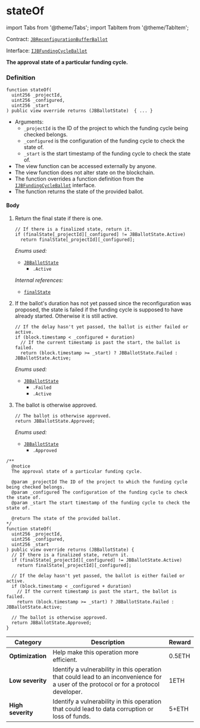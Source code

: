 # stateOf

import Tabs from '@theme/Tabs';
import TabItem from '@theme/TabItem';

Contract: [`JBReconfigurationBufferBallot`](/dev/deprecated/v2/contracts/or-ballots/jbreconfigurationbufferballot)

Interface: [`IJBFundingCycleBallot`](/dev/deprecated/v2/interfaces/ijbfundingcycleballot)

<Tabs>
<TabItem value="Step by step" label="Step by step">

**The approval state of a particular funding cycle.**

### Definition

```
function stateOf(
  uint256 _projectId,
  uint256 _configured,
  uint256 _start
) public view override returns (JBBallotState)  { ... }
```

* Arguments:
  * `_projectId` is the ID of the project to which the funding cycle being checked belongs.
  * `_configured` is the configuration of the funding cycle to check the state of.
  * `_start` is the start timestamp of the funding cycle to check the state of.
* The view function can be accessed externally by anyone.
* The view function does not alter state on the blockchain.
* The function overrides a function definition from the [`IJBFundingCycleBallot`](/dev/deprecated/v2/interfaces/ijbfundingcycleballot.md) interface.
* The function returns the state of the provided ballot.

#### Body

1.  Return the final state if there is one.

    ```
    // If there is a finalized state, return it.
    if (finalState[_projectId][_configured] != JBBallotState.Active)
      return finalState[_projectId][_configured];
    ```

    _Enums used:_

    * [`JBBallotState`](/dev/deprecated/v2/enums/jbballotstate.md)
      * `.Active`

    _Internal references:_

    * [`finalState`](/dev/deprecated/v2/contracts/or-ballots/jbreconfigurationbufferballot/properties/finalstate.md)

2.  If the ballot's duration has not yet passed since the reconfiguration was proposed, the state is failed if the funding cycle is supposed to have already started. Otherwise it is still active.

    ```
    // If the delay hasn't yet passed, the ballot is either failed or active.
    if (block.timestamp < _configured + duration)
      // If the current timestamp is past the start, the ballot is failed.
      return (block.timestamp >= _start) ? JBBallotState.Failed : JBBallotState.Active;
    ```

    _Enums used:_

    * [`JBBallotState`](/dev/deprecated/v2/enums/jbballotstate.md)
      * `.Failed`
      * `.Active`

3. The ballot is otherwise approved.

    ```
    // The ballot is otherwise approved.
    return JBBallotState.Approved;
    ```

    _Enums used:_

    * [`JBBallotState`](/dev/deprecated/v2/enums/jbballotstate.md)
      * `.Approved`

</TabItem>

<TabItem value="Code" label="Code">

```
/**
  @notice
  The approval state of a particular funding cycle.

  @param _projectId The ID of the project to which the funding cycle being checked belongs.
  @param _configured The configuration of the funding cycle to check the state of.
  @param _start The start timestamp of the funding cycle to check the state of.

  @return The state of the provided ballot.
*/
function stateOf(
  uint256 _projectId,
  uint256 _configured,
  uint256 _start
) public view override returns (JBBallotState) {
  // If there is a finalized state, return it.
  if (finalState[_projectId][_configured] != JBBallotState.Active)
    return finalState[_projectId][_configured];

  // If the delay hasn't yet passed, the ballot is either failed or active.
  if (block.timestamp < _configured + duration)
    // If the current timestamp is past the start, the ballot is failed.
    return (block.timestamp >= _start) ? JBBallotState.Failed : JBBallotState.Active;

  // The ballot is otherwise approved.
  return JBBallotState.Approved;
}
```

</TabItem>

<TabItem value="Bug bounty" label="Bug bounty">

| Category          | Description                                                                                                                            | Reward |
| ----------------- | -------------------------------------------------------------------------------------------------------------------------------------- | ------ |
| **Optimization**  | Help make this operation more efficient.                                                                                               | 0.5ETH |
| **Low severity**  | Identify a vulnerability in this operation that could lead to an inconvenience for a user of the protocol or for a protocol developer. | 1ETH   |
| **High severity** | Identify a vulnerability in this operation that could lead to data corruption or loss of funds.                                        | 5+ETH  |

</TabItem>
</Tabs>
